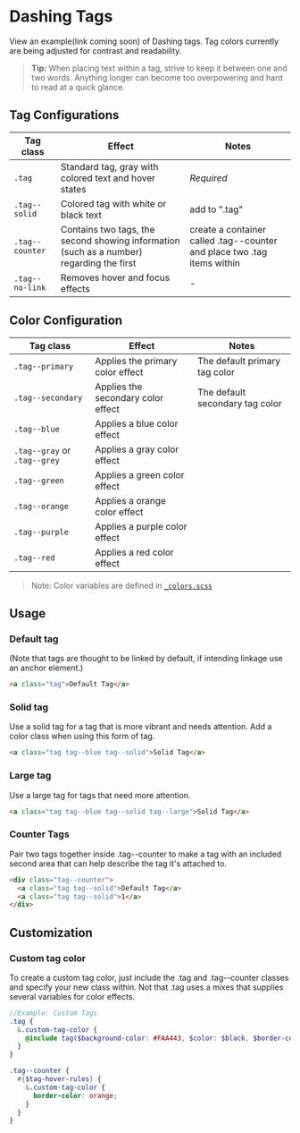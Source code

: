 # Dashing Tags
View an example(link coming soon) of Dashing tags. Tag colors currently are being adjusted for contrast and readability. 

> **Tip:** When placing text within a tag, strive to keep it between one and two words. Anything longer can become too overpowering and hard to read at a quick glance.

## Tag Configurations
| Tag class               | Effect               | Notes               |
|----------------------------|----------------------|---------------------|
| `.tag` | Standard tag, gray with colored text and hover states | *Required* |
| `.tag--solid` | Colored tag with white or black text | add to ".tag"|
| `.tag--counter` | Contains two tags, the second showing information (such as a number) regarding the first | create a container called .tag--counter and place two .tag items within |
| `.tag--no-link` | Removes hover and focus effects  |-|

## Color Configuration
| Tag class               | Effect               | Notes               |
|----------------------------|----------------------|---------------------|
| `.tag--primary` | Applies the primary color effect | The default primary tag color|
| `.tag--secondary` | Applies the secondary color effect | The default secondary tag color
| `.tag--blue` | Applies a blue color effect | |
| `.tag--gray` or `.tag--grey`| Applies a gray color effect | |
| `.tag--green` | Applies a green color effect | |
| `.tag--orange` | Applies a orange color effect | |
| `.tag--purple` | Applies a purple color effect | |
| `.tag--red` | Applies a red color effect | |

> Note: Color variables are defined in [`_colors.scss`](../../base/colors)

## Usage

### Default tag

(Note that tags are thought to be linked by default, if intending linkage use an anchor element.)

```html
<a class="tag">Default Tag</a>
```

### Solid tag

Use a solid tag for a tag that is more vibrant and needs attention. Add a color class when using this form of tag.

```html
<a class="tag tag--blue tag--solid">Solid Tag</a>
```

### Large tag

Use a large tag for tags that need more attention.

```html
<a class="tag tag--blue tag--solid tag--large">Solid Tag</a>
```

### Counter Tags

Pair two tags together inside .tag--counter to make a tag with an included second area that can help describe the tag it's attached to.

```html
<div class="tag--counter">
  <a class="tag tag--solid">Default Tag</a>
  <a class="tag tag--solid">1</a>
</div>
```

## Customization

### Custom tag color
To create a custom tag color, just include the .tag and .tag--counter classes and specify your new class within. Not that .tag uses a mixes that supplies several variables for color effects.

```scss
//Example: Custom Tags
.tag {
  &.custom-tag-color {
    @include tag($background-color: #FAA443, $color: $black, $border-color: #FAA443, $hover-color: $black, $hover-border-color: #FAA443)
  }
}

.tag--counter {
  #{$tag-hover-rules} {
    &.custom-tag-color {
      border-color: orange;
    }
  }
}
```